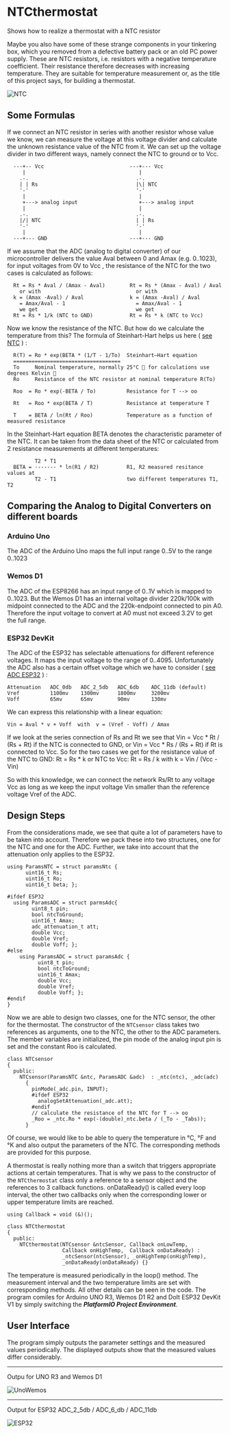 # NTCthermostat
Shows how to realize a thermostat with a NTC resistor

Maybe you also have some of these strange components in your tinkering box, 
which you removed from a defective battery pack or an old PC power supply. 
These are NTC resistors, i.e. resistors with a negative temperature 
coefficient. Their resistance therefore decreases with increasing temperature. 
They are suitable for temperature measurement or, as the title of this project 
says, for building a thermostat. 

![NTC](images/thermistors.jpg)

## Some Formulas
If we connect an NTC resistor in series with another resistor whose value we 
know, we can measure the voltage at this voltage divider and calculate the 
unknown resistance value of the NTC from it. We can set up the voltage divider 
in two different ways, namely connect the NTC to ground or to Vcc. 
```
  ---+-- Vcc                            ---+--- Vcc
     |                                     |
    .-.                                   .-. 
    | | Rs                                |\| NTC
    '-'                                   '-' 
     |                                     | 
     +---> analog input                    +---> analog input
     |                                     |   
    .-.                                   .-.
    |/| NTC                               | | Rs
    '-'                                   '-'
     |                                     |
  ---+--- GND                           ---+--- GND
```
If we assume that the ADC (analog to digital converter) of our microcontroller delivers the value Aval between 0 and Amax (e.g. 0..1023), for input voltages 
from 0V to Vcc , the resistance of the NTC for the two cases is calculated as 
follows: 
```
  Rt = Rs * Aval / (Amax - Aval)        Rt = Rs * (Amax - Aval) / Aval
    or with                               or with
  k = (Amax -Aval) / Aval               k = (Amax -Aval) / Aval 
    = Amax/Aval - 1                       = Amax/Aval - 1
    we get                                we get
  Rt = Rs * 1/k (NTC to GND)            Rt = Rs * k (NTC to Vcc)
```
Now we know the resistance of the NTC. But how do we calculate the temperature 
from this? The formula of Steinhart-Hart helps us here ( [see NTC](http://www.resistorguide.com/ntc-thermistor/#Voltage-current_characteristic) ) : 
```
  R(T) = Ro * exp(BETA * (1/T - 1/To)  Steinhart–Hart equation
  ===================================  
  To     Nominal temperature, normally 25°C 🚩 for calculations use degrees Kelvin 🚩
  Ro     Resistance of the NTC resistor at nominal temperature R(To)
 
  Roo  = Ro * exp(-BETA / To)          Resistance for T --> oo

  Rt   = Roo * exp(BETA / T)           Resistance at temperature T
  
  T    = BETA / ln(Rt / Roo)           Temperature as a function of measured resistance
```
In the Steinhart-Hart equation BETA denotes the characteristic parameter of the NTC. 
It can be taken from the data sheet of the NTC or calculated from 2 resistance 
measurements at different temperatures: 
```
         T2 * T1
  BETA = ------- * ln(R1 / R2)         R1, R2 measured resitance values at 
         T2 - T1                       two different temperatures T1, T2	
```

## Comparing the Analog to Digital Converters on different boards
### Arduino Uno
The ADC of the Arduino Uno maps the full input range 0..5V to the range 0..1023

### Wemos D1
The ADC of the ESP8266 has an input range of 0..1V which is mapped to 0..1023. But the Wemos D1 has an internal voltage divider 220k/100k with midpoint connected to the ADC and the 220k-endpoint connected to pin A0. Therefore the input voltage to convert at A0 must not exceed 3.2V to get the full range.

### ESP32 DevKit
The ADC of the ESP32 has selectable attenuations for different 
reference voltages. It maps the input voltage to the range of 0..4095.
 Unfortunately the ADC also has a certain offset voltage which we have 
 to consider ( [see ADC ESP32](https://people.eecs.berkeley.edu/~boser/courses/49_sp_2019/N_gpio.html) ) :
```
Attenuation   ADC_0db   ADC_2_5db   ADC_6db    ADC_11db (default)
Vref          1100mv    1300mv      1800mv     3200mv
Voff          65mv      65mv        90mv       130mv
```
We can express this relationship with a linear equation:
```
Vin = Aval * v + Voff  with  v = (Vref - Voff) / Amax
```
If we look at the series connection of Rs and Rt we see that Vin = Vcc * Rt / (Rs + Rt) if the NTC is connected to GND, or Vin = Vcc * Rs / (Rs + Rt) if Rt is connected to Vcc. So for the two cases we get for the resistance value of the 
NTC to GND: Rt = Rs * k or
NTC to Vcc: Rt = Rs / k with
k = Vin / (Vcc - Vin)

So with this knowledge, we can connect the network Rs/Rt to any voltage Vcc as long as we keep the input voltage Vin smaller than the reference voltage Vref of the ADC.

## Design Steps
From the considerations made, we see that quite a lot of parameters have to be taken into account. Therefore we pack these into two structures, one for the NTC and one for the ADC. Further, we take into account that the attenuation only applies to the ESP32. 
```
using ParamsNTC = struct paramsNtc { 
      uint16_t Rs; 
      uint16_t Ro; 
      uint16_t beta; };

#ifdef ESP32
  using ParamsADC = struct parmsAdc{ 
        uint8_t pin; 
        bool ntcToGround; 
        uint16_t Amax; 
        adc_attenuation_t att; 
        double Vcc; 
        double Vref; 
        double Voff; };
#else
    using ParamsADC = struct paramsAdc { 
          uint8_t pin; 
          bool ntcToGround; 
          uint16_t Amax; 
          double Vcc; 
          double Vref; 
          double Voff; };
#endif
}
```
Now we are able to design two classes, one for the NTC sensor, the other for the thermostat. The constructor of the `NTCsensor` class takes two references as arguments, one to the NTC, the other to the ADC parameters. The member variables are initialized, the pin mode of the analog input pin is set and the constant Roo is calculated. 
```
class NTCsensor
{
  public:
    NTCsensor(ParamsNTC &ntc, ParamsADC &adc)  : _ntc(ntc), _adc(adc)
      {
        pinMode(_adc.pin, INPUT);
        #ifdef ESP32
          analogSetAttenuation(_adc.att);
        #endif
        // calculate the resistance of the NTC for T --> oo
        _Roo = _ntc.Ro * exp(-(double)_ntc.beta / (_To - _Tabs)); 
      }
```
Of course, we would like to be able to query the temperature in °C, °F and °K and 
also output the parameters of the NTC. The corresponding methods are provided for 
this purpose.

A thermostat is really nothing more than a switch that triggers appropriate actions 
at certain temperatures. That is why we pass to the constructor of the `NTCthermostat` 
class only a reference to a sensor object and the references to 3 callback functions.
onDataReady() is called every loop interval, the other two callbacks only when the 
corresponding lower or upper temperature limits are reached. 
```
using Callback = void (&)();

class NTCthermostat
{
  public:
    NTCthermostat(NTCsensor &ntcSensor, Callback onLowTemp, 
                  Callback onHighTemp,  Callback onDataReady) : 
                  _ntcSensor(ntcSensor), _onHighTemp(onHighTemp),
                  _onDataReady(onDataReady) {}
```
The temperature is measured periodically in the loop() method. The measurement 
interval and the two temperature limits are set with corresponding methods. All 
other details can be seen in the code. The program comiles for Arduino UNO R3, 
Wemos D1 R2 and DoIt ESP32 DevKit V1 by simply switching the ***PlatformIO Project Environment***.

## User Interface
The program simply outputs the parameter settings and the measured 
values periodically. The displayed outputs show that the measured 
values differ considerably.

---
Outpu for UNO R3 and Wemos D1

![UnoWemos](images/Values_UnoWemos.jpg)

---

Output for ESP32 ADC_2_5db / ADC_6_db / ADC_11db

![ESP32](images/Values_ESP32.jpg)
